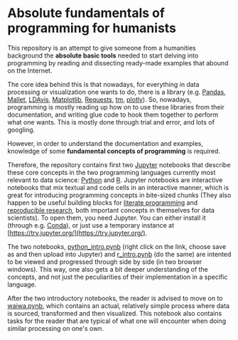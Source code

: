 # Absolute fundamentals of programming for humanists

This repository is an attempt to give someone from a humanities background the **absolute basic tools** needed to start delving into programming by reading and dissecting ready-made examples that abound on the Internet.

The core idea behind this is that nowadays, for everything in data processing or visualization one wants to do, there is a library (e.g. [Pandas](http://pandas.pydata.org/), [Mallet](http://mallet.cs.umass.edu/), [LDAvis](https://cran.r-project.org/web/packages/LDAvis/README.html), [Matplotlib](http://matplotlib.org/), [Requests](http://docs.python-requests.org/en/latest/), [tm](https://cran.r-project.org/web/packages/tm/index.html), [plotly](https://plot.ly/)). So, nowadays, programming is mostly reading up how on to use these libraries from their documentation, and writing glue code to hook them together to perform what one wants. This is mostly done through trial and error, and lots of googling.

However, in order to understand the documentation and examples, knowledge of some **fundamental concepts of programming** is required.

Therefore, the repository contains first two [Jupyter](http://jupyter.org/) notebooks that describe these core concepts in the two programming languages currently most relevant to data science: [Python](http://python.org/) and [R](https://www.r-project.org/). Jupyter notebooks are interactive notebooks that mix textual and code cells in an interactive manner, which is great for introducing programming concepts in bite-sized chunks (They also happen to be useful building blocks for [literate programming](https://en.wikipedia.org/wiki/Literate_programming) and [reproducible research](https://ropensci.org/blog/2014/06/09/reproducibility/), both important concepts in themselves for data scientists). To open them, you need Jupyter. You can either install it (through e.g. [Conda](http://conda.pydata.org/)), or just use a temporary instance at [https://try.jupyter.org/](https://try.jupyter.org/).

The two notebooks, [python_intro.pynb](https://raw.githubusercontent.com/jiemakel/dhintro/master/python_intro.ipynb) (right click on the link, choose save as and then upload into Jupyter) and [r_intro.pynb](https://raw.githubusercontent.com/jiemakel/dhintro/master/r_intro.ipynb) (do the same) are intented to be viewed and progressed through side by side (in two browser windows). This way, one also gets a bit deeper understanding of the concepts, and not just the peculiarities of their implementation in a specific language.

After the two introductory notebooks, the reader is advised to move on to [waiwa.pynb](https://raw.githubusercontent.com/jiemakel/dhintro/master/waiwa.ipynb), which contains an actual, relatively simple process where data is sourced, transformed and then visualized. This notebook also contains tasks for the reader that are typical of what one will encounter when doing similar processing on one's own.
